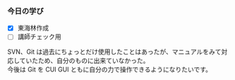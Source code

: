 ### 今日の学び

- [x] 東海林作成
- [ ] 講師チェック用

SVN、Git は過去にちょっとだけ使用したことはあったが、マニュアルをみて対応していたため、自分のものに出来ていなかった。<br>
今後は Git を CUI GUI ともに自分の力で操作できるようになりたいです。<br>
